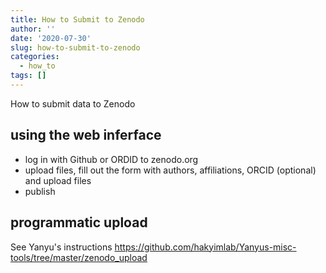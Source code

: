 ```yaml
---
title: How to Submit to Zenodo
author: ''
date: '2020-07-30'
slug: how-to-submit-to-zenodo
categories:
  - how_to
tags: []
---
```



How to submit data to Zenodo

## using the web inferface
- log in with Github or ORDID to zenodo.org
- upload files, fill out the form with authors, affiliations, ORCID (optional) and upload files
- publish

## programmatic upload

See Yanyu's instructions 
https://github.com/hakyimlab/Yanyus-misc-tools/tree/master/zenodo_upload
